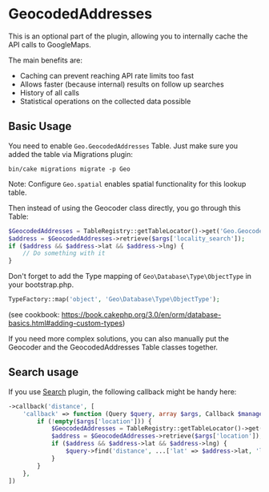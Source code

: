 # GeocodedAddresses

This is an optional part of the plugin, allowing you to internally cache the
API calls to GoogleMaps.

The main benefits are:
- Caching can prevent reaching API rate limits too fast
- Allows faster (because internal) results on follow up searches
- History of all calls
- Statistical operations on the collected data possible

## Basic Usage

You need to enable `Geo.GeocodedAddresses` Table. Just make sure you added the table via Migrations plugin:
```
bin/cake migrations migrate -p Geo
```

Note: Configure `Geo.spatial` enables spatial functionality for this lookup table.

Then instead of using the Geocoder class directly, you go through this Table:
```php
$GeocodedAddresses = TableRegistry::getTableLocator()->get('Geo.GeocodedAddresses');
$address = $GeocodedAddresses->retrieve($args['locality_search']);
if ($address && $address->lat && $address->lng) {
    // Do something with it
}
```

Don't forget to add the Type mapping of `Geo\Database\Type\ObjectType` in your bootstrap.php.
```php
TypeFactory::map('object', 'Geo\Database\Type\ObjectType');
```
(see cookbook: https://book.cakephp.org/3.0/en/orm/database-basics.html#adding-custom-types)

If you need more complex solutions, you can also manually put the Geocoder and the GeocodedAddresses Table classes together.

## Search usage
If you use [Search](https://github.com/FriendsOfCake/search) plugin, the following callback might be handy here:

```php
->callback('distance', [
    'callback' => function (Query $query, array $args, Callback $manager) {
        if (!empty($args['location'])) {
            $GeocodedAddresses = TableRegistry::getTableLocator()->get('Geo.GeocodedAddresses');
            $address = $GeocodedAddresses->retrieve($args['location']);
            if ($address && $address->lat && $address->lng) {
                $query->find('distance', ...['lat' => $address->lat, 'lng' => $address->lng, 'tableName' => 'MyTableName', 'distance' => 100, 'sort' => false]);
            }
        }
    },
])
```

